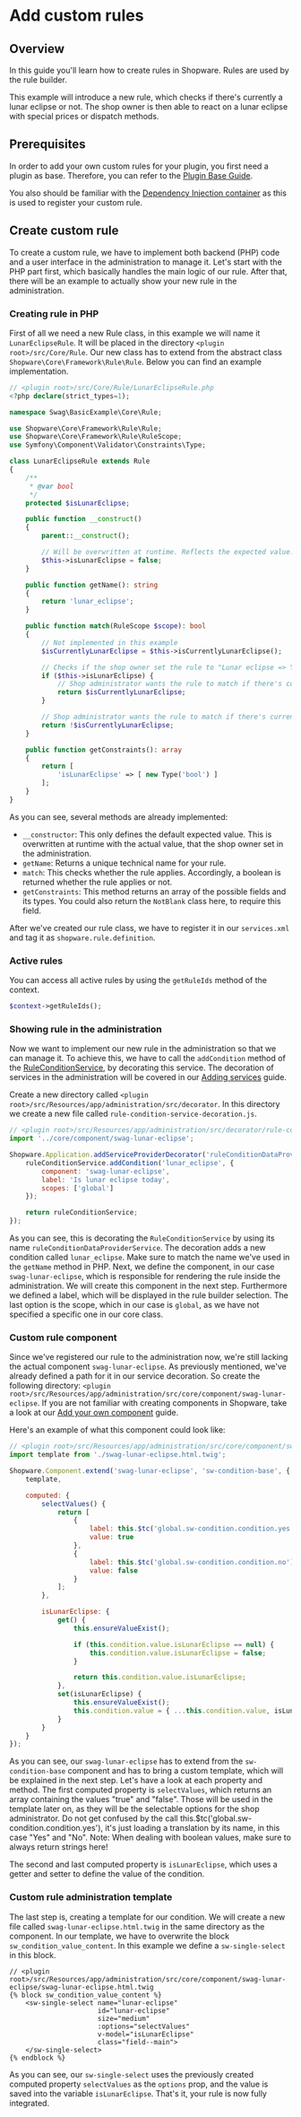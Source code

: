 # Add custom rules

## Overview

In this guide you'll learn how to create rules in Shopware. Rules are used by the rule builder.

This example will introduce a new rule, which checks if there's currently a lunar eclipse or not. The shop owner is then able to react on a lunar eclipse with special prices or dispatch methods.

## Prerequisites

In order to add your own custom rules for your plugin, you first need a plugin as base. Therefore, you can refer to the [Plugin Base Guide](../../plugin-base-guide).

You also should be familiar with the [Dependency Injection container](../../plugin-fundamentals/dependency-injection) as this is used to register your custom rule.

## Create custom rule

To create a custom rule, we have to implement both backend \(PHP\) code and a user interface in the administration to manage it. Let's start with the PHP part first, which basically handles the main logic of our rule. After that, there will be an example to actually show your new rule in the administration.

### Creating rule in PHP

First of all we need a new Rule class, in this example we will name it `LunarEclipseRule`. It will be placed in the directory `<plugin root>/src/Core/Rule`. Our new class has to extend from the abstract class `Shopware\Core\Framework\Rule\Rule`. Below you can find an example implementation.

```php
// <plugin root>/src/Core/Rule/LunarEclipseRule.php
<?php declare(strict_types=1);

namespace Swag\BasicExample\Core\Rule;

use Shopware\Core\Framework\Rule\Rule;
use Shopware\Core\Framework\Rule\RuleScope;
use Symfony\Component\Validator\Constraints\Type;

class LunarEclipseRule extends Rule
{
    /**
     * @var bool
     */
    protected $isLunarEclipse;

    public function __construct()
    {
        parent::__construct();

        // Will be overwritten at runtime. Reflects the expected value.
        $this->isLunarEclipse = false;
    }

    public function getName(): string
    {
        return 'lunar_eclipse';
    }

    public function match(RuleScope $scope): bool
    {
        // Not implemented in this example
        $isCurrentlyLunarEclipse = $this->isCurrentlyLunarEclipse();

        // Checks if the shop owner set the rule to "Lunar eclipse => Yes"
        if ($this->isLunarEclipse) {
            // Shop administrator wants the rule to match if there's currently a lunar eclipse.
            return $isCurrentlyLunarEclipse;
        }

        // Shop administrator wants the rule to match if there's currently NOT a lunar eclipse.
        return !$isCurrentlyLunarEclipse;
    }

    public function getConstraints(): array
    {
        return [
            'isLunarEclipse' => [ new Type('bool') ]
        ];
    }
}
```

As you can see, several methods are already implemented:

* `__constructor`: This only defines the default expected value. This is overwritten at runtime with the actual value, that the shop owner set in the administration.
* `getName`: Returns a unique technical name for your rule.
* `match`: This checks whether the rule applies. Accordingly, a boolean is returned whether the rule applies or not.
* `getConstraints`: This method returns an array of the possible fields and its types. You could also return the `NotBlank` class here, to require this field.

After we've created our rule class, we have to register it in our `services.xml` and tag it as `shopware.rule.definition`.

### Active rules

You can access all active rules by using the `getRuleIds` method of the context.

```php
$context->getRuleIds();
```

### Showing rule in the administration

Now we want to implement our new rule in the administration so that we can manage it. To achieve this, we have to call the `addCondition` method of the [RuleConditionService](https://github.com/shopware/platform/blob/v6.3.4.1/src/Administration/Resources/app/administration/src/app/service/rule-condition.service.js), by decorating this service. The decoration of services in the administration will be covered in our [Adding services](../../administration/add-custom-service#Decorating%20a%20service) guide.

Create a new directory called `<plugin root>/src/Resources/app/administration/src/decorator`. In this directory we create a new file called `rule-condition-service-decoration.js`.

```javascript
// <plugin root>/src/Resources/app/administration/src/decorator/rule-condition-service-decoration.js
import '../core/component/swag-lunar-eclipse';

Shopware.Application.addServiceProviderDecorator('ruleConditionDataProviderService', (ruleConditionService) => {
    ruleConditionService.addCondition('lunar_eclipse', {
        component: 'swag-lunar-eclipse',
        label: 'Is lunar eclipse today',
        scopes: ['global']
    });

    return ruleConditionService;
});
```

As you can see, this is decorating the `RuleConditionService` by using its name `ruleConditionDataProviderService`. The decoration adds a new condition called `lunar_eclipse`. Make sure to match the name we've used in the `getName` method in PHP. Next, we define the component, in our case `swag-lunar-eclipse`, which is responsible for rendering the rule inside the administration. We will create this component in the next step. Furthermore we defined a label, which will be displayed in the rule builder selection. The last option is the scope, which in our case is `global`, as we have not specified a specific one in our core class.

### Custom rule component

Since we've registered our rule to the administration now, we're still lacking the actual component `swag-lunar-eclipse`. As previously mentioned, we've already defined a path for it in our service decoration. So create the following directory: `<plugin root>/src/Resources/app/administration/src/core/component/swag-lunar-eclipse`. If you are not familiar with creating components in Shopware, take a look at our [Add your own component](../../administration/add-custom-component) guide.

Here's an example of what this component could look like:

```javascript
// <plugin root>/src/Resources/app/administration/src/core/component/swag-lunar-eclipse/index.js
import template from './swag-lunar-eclipse.html.twig';

Shopware.Component.extend('swag-lunar-eclipse', 'sw-condition-base', {
    template,

    computed: {
        selectValues() {
            return [
                {
                    label: this.$tc('global.sw-condition.condition.yes'),
                    value: true
                },
                {
                    label: this.$tc('global.sw-condition.condition.no'),
                    value: false
                }
            ];
        },

        isLunarEclipse: {
            get() {
                this.ensureValueExist();

                if (this.condition.value.isLunarEclipse == null) {
                    this.condition.value.isLunarEclipse = false;
                }

                return this.condition.value.isLunarEclipse;
            },
            set(isLunarEclipse) {
                this.ensureValueExist();
                this.condition.value = { ...this.condition.value, isLunarEclipse };
            }
        }
    }
});
```

As you can see, our `swag-lunar-eclipse` has to extend from the `sw-condition-base` component and has to bring a custom template, which will be explained in the next step. Let's have a look at each property and method. The first computed property is `selectValues`, which returns an array containing the values "true" and "false". Those will be used in the template later on, as they will be the selectable options for the shop administrator. Do not get confused by the call this.$tc\('global.sw-condition.condition.yes'\), it's just loading a translation by its name, in this case "Yes" and "No". Note: When dealing with boolean values, make sure to always return strings here!

The second and last computed property is `isLunarEclipse`, which uses a getter and setter to define the value of the condition.

### Custom rule administration template

The last step is, creating a template for our condition. We will create a new file called `swag-lunar-eclipse.html.twig` in the same directory as the component. In our template, we have to overwrite the block `sw_condition_value_content`. In this example we define a `sw-single-select` in this block.

```text
// <plugin root>/src/Resources/app/administration/src/core/component/swag-lunar-eclipse/swag-lunar-eclipse.html.twig
{% block sw_condition_value_content %}
    <sw-single-select name="lunar-eclipse"
                      id="lunar-eclipse"
                      size="medium"
                      :options="selectValues"
                      v-model="isLunarEclipse"
                      class="field--main">
    </sw-single-select>
{% endblock %}
```

As you can see, our `sw-single-select` uses the previously created computed property `selectValues` as the `options` prop, and the value is saved into the variable `isLunarEclipse`. That's it, your rule is now fully integrated.
